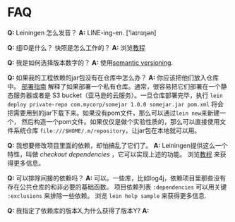 # FAQ

**Q:** Leiningen 怎么发音？
**A:** LINE-ing-en. ['laɪnɪŋən]

**Q:** 组ID是什么？ 快照是怎么工作的？
**A:** 浏览[教程](https://github.com/technomancy/leiningen/blob/stable/doc/TUTORIAL.md)

**Q:** 我是如何选择版本数字的？
**A:** 使用[semantic versioning](http://semver.org).

**Q:** 如果我的工程依赖的jar包没有在仓库中怎么办？
**A:** 你应该把他们放入仓库中。
  [部署指南](https://github.com/technomancy/leiningen/blob/stable/doc/DEPLOY.md)
  解释了如果部署一个私有仓库。通常，很容易把它们部署在一个静态服务器或者是
  S3 bucket（亚马逊的云服务）。一旦仓库部署完毕，执行
  `lein deploy private-repo com.mycorp/somejar 1.0.0 somejar.jar pom.xml`
  将会把需要用到的jar下载下来。如果没有pom文件，那么可以通过`lein new`来新建一个，
  然后构造一个pom文件。如果仅仅是做个实验性质的，那么可以直接使用文件系统仓库
  `file:///$HOME/.m/repository`，让jar包在本地就可以用。

**Q:** 我想要修改项目里面的依赖，却怕搞乱了它们了。
**A:** Leiningen提供这么一个特性，叫做 *checkout dependencies* ，它可以实现上述的功能。
  浏览[教程](https://github.com/technomancy/leiningen/blob/stable/doc/TUTORIAL.md)
  来获得更多信息。

**Q:** 可以排除间接的依赖吗？
**A:** 可以。一些库，比如log4j，依赖项目里那些没有存在公共仓库的和非必要的基础函数。
  项目依赖列表 `:dependencies` 可以用关键 `:exclusions` 来排除一些依赖。
  浏览 `lein help sample` 来获得更多信息.

**Q:** 我指定了依赖库的版本X,为什么获得了版本Y?
**A:**
